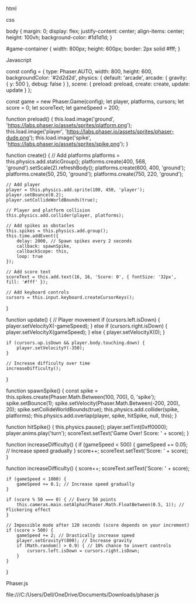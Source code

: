 html

<!DOCTYPE html>
<html lang="en">
<head>
    <meta charset="UTF-8">
    <meta name="viewport" content="width=device-width, initial-scale=1.0">
    <title>Pixel Jumper</title>
    <link rel="stylesheet" href="style.css">
    <script src="https://cdn.jsdelivr.net/npm/phaser@3.55.2/dist/phaser.min.js"></script>
</head>
<body>
    <div id="game-container"></div>
    <script src="game.js"></script>
</body>
</html>

css

body {
    margin: 0;
    display: flex;
    justify-content: center;
    align-items: center;
    height: 100vh;
    background-color: #1d1d1d;
}

#game-container {
    width: 800px;
    height: 600px;
    border: 2px solid #fff;
}

Javascript

const config = {
    type: Phaser.AUTO,
    width: 800,
    height: 600,
    backgroundColor: '#2d2d2d',
    physics: {
        default: 'arcade',
        arcade: {
            gravity: { y: 500 },
            debug: false
        }
    },
    scene: {
        preload: preload,
        create: create,
        update: update
    }
};

const game = new Phaser.Game(config);
let player, platforms, cursors;
let score = 0;
let scoreText;
let gameSpeed = 200;

function preload() {
    this.load.image('ground', 'https://labs.phaser.io/assets/sprites/platform.png');
    this.load.image('player', 'https://labs.phaser.io/assets/sprites/phaser-dude.png');
    this.load.image('spike', 'https://labs.phaser.io/assets/sprites/spike.png');
}

function create() {
    // Add platforms
    platforms = this.physics.add.staticGroup();
    platforms.create(400, 568, 'ground').setScale(2).refreshBody();
    platforms.create(600, 400, 'ground');
    platforms.create(50, 250, 'ground');
    platforms.create(750, 220, 'ground');

    // Add player
    player = this.physics.add.sprite(100, 450, 'player');
    player.setBounce(0.2);
    player.setCollideWorldBounds(true);

    // Player and platform collision
    this.physics.add.collider(player, platforms);

    // Add spikes as obstacles
    this.spikes = this.physics.add.group();
    this.time.addEvent({
        delay: 2000, // Spawn spikes every 2 seconds
        callback: spawnSpike,
        callbackScope: this,
        loop: true
    });

    // Add score text
    scoreText = this.add.text(16, 16, 'Score: 0', { fontSize: '32px', fill: '#fff' });

    // Add keyboard controls
    cursors = this.input.keyboard.createCursorKeys();
}

function update() {
    // Player movement
    if (cursors.left.isDown) {
        player.setVelocityX(-gameSpeed);
    } else if (cursors.right.isDown) {
        player.setVelocityX(gameSpeed);
    } else {
        player.setVelocityX(0);
    }

    if (cursors.up.isDown && player.body.touching.down) {
        player.setVelocityY(-350);
    }

    // Increase difficulty over time
    increaseDifficulty();
}

function spawnSpike() {
    const spike = this.spikes.create(Phaser.Math.Between(100, 700), 0, 'spike');
    spike.setBounce(1);
    spike.setVelocity(Phaser.Math.Between(-200, 200), 20);
    spike.setCollideWorldBounds(true);
    this.physics.add.collider(spike, platforms);
    this.physics.add.overlap(player, spike, hitSpike, null, this);
}

function hitSpike() {
    this.physics.pause();
    player.setTint(0xff0000);
    player.anims.play('turn');
    scoreText.setText('Game Over! Score: ' + score);
}

function increaseDifficulty() {
    if (gameSpeed < 500) {
        gameSpeed += 0.05; // Increase speed gradually
    }
    score++;
    scoreText.setText('Score: ' + score);
}

function increaseDifficulty() {
    score++;
    scoreText.setText('Score: ' + score);

    if (gameSpeed < 1000) {
        gameSpeed += 0.1; // Increase speed gradually
    }

    if (score % 50 === 0) { // Every 50 points
        this.cameras.main.setAlpha(Phaser.Math.FloatBetween(0.5, 1)); // Flickering effect
    }

    // Impossible mode after 120 seconds (score depends on your increment)
    if (score > 500) {
        gameSpeed += 2; // Drastically increase speed
        player.setGravityY(800); // Increase gravity
        if (Math.random() > 0.9) { // 10% chance to invert controls
            cursors.left.isDown = cursors.right.isDown;
        }
    }
}


Phaser.js

file:///C:/Users/Dell/OneDrive/Documents/Downloads/phaser.js
